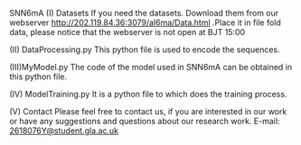 SNN6mA
(I) Datasets
If you need the datasets. Download them from our webserver http://202.119.84.36:3079/al6ma/Data.html .Place it in file fold data, please notice that the webserver is not open at BJT 15:00

(II) DataProcessing.py
This python file is used to encode the sequences.

(III)MyModel.py
The code of the model used in SNN6mA can be obtained in this python file.

(IV) ModelTraining.py
It is a python file to which does the training process.

(V) Contact
Please feel free to contact us, if you are interested in our work or have any suggestions and questions about our research work. E-mail: 2618076Y@student.gla.ac.uk
